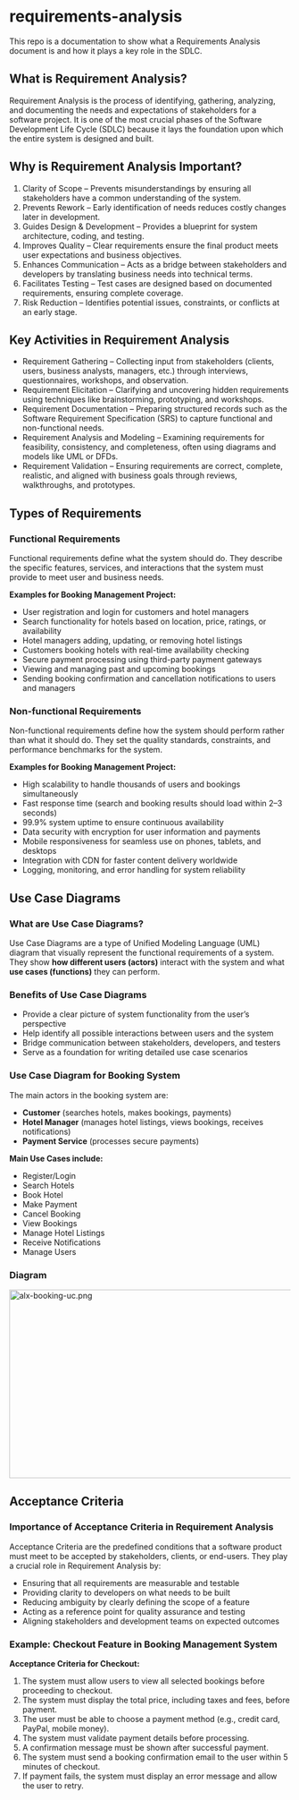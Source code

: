 # requirements-analysis
This repo is a documentation to show what a Requirements Analysis document is and how it plays a key role in the SDLC.

## What is Requirement Analysis?
Requirement Analysis is the process of identifying, gathering, analyzing, and documenting the needs and expectations of stakeholders for a software project. It is one of the most crucial phases of the Software Development Life Cycle (SDLC) because it lays the foundation upon which the entire system is designed and built.

## Why is Requirement Analysis Important?
1. Clarity of Scope – Prevents misunderstandings by ensuring all stakeholders have a common understanding of the system.
2. Prevents Rework – Early identification of needs reduces costly changes later in development.
3. Guides Design & Development – Provides a blueprint for system architecture, coding, and testing.
4. Improves Quality – Clear requirements ensure the final product meets user expectations and business objectives.
5. Enhances Communication – Acts as a bridge between stakeholders and developers by translating business needs into technical terms.
6. Facilitates Testing – Test cases are designed based on documented requirements, ensuring complete coverage.
7. Risk Reduction – Identifies potential issues, constraints, or conflicts at an early stage.

## Key Activities in Requirement Analysis
* Requirement Gathering – Collecting input from stakeholders (clients, users, business analysts, managers, etc.) through interviews, questionnaires, workshops, and observation.
* Requirement Elicitation – Clarifying and uncovering hidden requirements using techniques like brainstorming, prototyping, and workshops.
* Requirement Documentation – Preparing structured records such as the Software Requirement Specification (SRS) to capture functional and non-functional needs.
* Requirement Analysis and Modeling – Examining requirements for feasibility, consistency, and completeness, often using diagrams and models like UML or DFDs.
* Requirement Validation – Ensuring requirements are correct, complete, realistic, and aligned with business goals through reviews, walkthroughs, and prototypes.

## Types of Requirements
### Functional Requirements  
Functional requirements define what the system should do. They describe the specific features, services, and interactions that the system must provide to meet user and business needs.

**Examples for Booking Management Project:**  
- User registration and login for customers and hotel managers  
- Search functionality for hotels based on location, price, ratings, or availability  
- Hotel managers adding, updating, or removing hotel listings  
- Customers booking hotels with real-time availability checking  
- Secure payment processing using third-party payment gateways  
- Viewing and managing past and upcoming bookings  
- Sending booking confirmation and cancellation notifications to users and managers  

### Non-functional Requirements  
Non-functional requirements define how the system should perform rather than what it should do. They set the quality standards, constraints, and performance benchmarks for the system.

**Examples for Booking Management Project:**  
- High scalability to handle thousands of users and bookings simultaneously  
- Fast response time (search and booking results should load within 2–3 seconds)  
- 99.9% system uptime to ensure continuous availability  
- Data security with encryption for user information and payments  
- Mobile responsiveness for seamless use on phones, tablets, and desktops  
- Integration with CDN for faster content delivery worldwide  
- Logging, monitoring, and error handling for system reliability

## Use Case Diagrams

### What are Use Case Diagrams?
Use Case Diagrams are a type of Unified Modeling Language (UML) diagram that visually represent the functional requirements of a system. They show **how different users (actors)** interact with the system and what **use cases (functions)** they can perform.  

### Benefits of Use Case Diagrams
- Provide a clear picture of system functionality from the user’s perspective  
- Help identify all possible interactions between users and the system  
- Bridge communication between stakeholders, developers, and testers  
- Serve as a foundation for writing detailed use case scenarios  

### Use Case Diagram for Booking System
The main actors in the booking system are:  
- **Customer** (searches hotels, makes bookings, payments)  
- **Hotel Manager** (manages hotel listings, views bookings, receives notifications)  
- **Payment Service** (processes secure payments)  

**Main Use Cases include:**  
- Register/Login  
- Search Hotels  
- Book Hotel  
- Make Payment  
- Cancel Booking  
- View Bookings  
- Manage Hotel Listings  
- Receive Notifications  
- Manage Users  

### Diagram
<img width="578" height="337" alt="alx-booking-uc.png" src="https://github.com/user-attachments/assets/e9fb59e5-68da-4cba-8739-52bf397f8645" />

## Acceptance Criteria

### Importance of Acceptance Criteria in Requirement Analysis
Acceptance Criteria are the predefined conditions that a software product must meet to be accepted by stakeholders, clients, or end-users. They play a crucial role in Requirement Analysis by:  
- Ensuring that all requirements are measurable and testable  
- Providing clarity to developers on what needs to be built  
- Reducing ambiguity by clearly defining the scope of a feature  
- Acting as a reference point for quality assurance and testing  
- Aligning stakeholders and development teams on expected outcomes  

### Example: Checkout Feature in Booking Management System
**Acceptance Criteria for Checkout:**  
1. The system must allow users to view all selected bookings before proceeding to checkout.  
2. The system must display the total price, including taxes and fees, before payment.  
3. The user must be able to choose a payment method (e.g., credit card, PayPal, mobile money).  
4. The system must validate payment details before processing.  
5. A confirmation message must be shown after successful payment.  
6. The system must send a booking confirmation email to the user within 5 minutes of checkout.  
7. If payment fails, the system must display an error message and allow the user to retry.  
